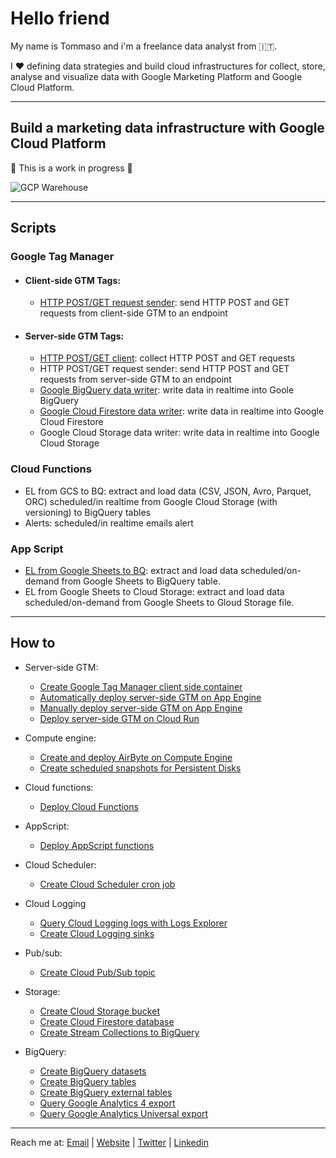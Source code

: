 # Hello friend

My name is Tommaso and i'm a freelance data analyst from 🇮🇹.

I ❤️ defining data strategies and build cloud infrastructures for collect, store, analyse and visualize data with Google Marketing Platform and Google Cloud Platform.

---

## Build a marketing data infrastructure with Google Cloud Platform

🚧 This is a work in progress 🚧

![GCP Warehouse](https://user-images.githubusercontent.com/29273232/162455675-182f614c-20f1-4388-99d5-26a87f92a7c8.png)

---

## Scripts

### Google Tag Manager

- #### Client-side GTM Tags:
  - [HTTP POST/GET request sender](https://github.com/tommasomoretti/cs-http-tag): send HTTP POST and GET requests from client-side GTM to an endpoint

- #### Server-side GTM Tags:
  -  [HTTP POST/GET client](https://github.com/tommasomoretti/ss-http-client-tag): collect HTTP POST and GET requests
  -  HTTP POST/GET request sender: send HTTP POST and GET requests from server-side GTM to an endpoint
  -  [Google BigQuery data writer](https://github.com/tommasomoretti/ss-bq-tag): write data in realtime into Goole BigQuery
  -  [Google Cloud Firestore data writer](https://github.com/tommasomoretti/ss-fs-tag): write data in realtime into Google Cloud Firestore
  -  Google Cloud Storage data writer: write data in realtime into Google Cloud Storage

### Cloud Functions
  - EL from GCS to BQ: extract and load data (CSV, JSON, Avro, Parquet, ORC) scheduled/in realtime from Google Cloud Storage (with versioning) to BigQuery tables
  - Alerts: scheduled/in realtime emails alert

### App Script
  - [EL from Google Sheets to BQ](https://techandeco.medium.com/apps-script-tutorial-upload-to-a-database-sheets-bigquery-2fee3724f3ca): extract and load data scheduled/on-demand from Google Sheets to BigQuery table.
  - EL from Google Sheets to Cloud Storage: extract and load data scheduled/on-demand from Google Sheets to Gloud Storage file.

---

## How to
- Server-side GTM:
  - [Create Google Tag Manager client side container](https://developers.google.com/tag-platform/tag-manager/web) 
  - [Automatically deploy server-side GTM on App Engine](https://developers.google.com/tag-platform/tag-manager/server-side)
  - [Manually deploy server-side GTM on App Engine](https://www.simoahava.com/analytics/provision-server-side-tagging-application-manually/)
  - [Deploy server-side GTM on Cloud Run](https://code.markedmondson.me/gtm-serverside-cloudrun/)
- Compute engine:
  - [Create and deploy AirByte on Compute Engine](https://docs.airbyte.com/deploying-airbyte/on-gcp-compute-engine)
  - [Create scheduled snapshots for Persistent Disks](https://cloud.google.com/compute/docs/disks/scheduled-snapshots)

- Cloud functions:
  - [Deploy Cloud Functions](https://cloud.google.com/functions/docs/deploying)

- AppScript:
  - [Deploy AppScript functions](https://www.benlcollins.com/apps-script/google-apps-script-beginner-guide/)
 
- Cloud Scheduler:
  - [Create Cloud Scheduler cron job](https://cloud.google.com/scheduler/docs/creating)

- Cloud Logging
  - [Query Cloud Logging logs with Logs Explorer](https://cloud.google.com/logging/docs/view/logs-explorer-interface) 
  - [Create Cloud Logging sinks](https://cloud.google.com/logging/docs/export/configure_export_v2)

- Pub/sub:
  - [Create Cloud Pub/Sub topic](https://cloud.google.com/pubsub/architecture)

- Storage:
  - [Create Cloud Storage bucket](https://cloud.google.com/storage/docs/creating-buckets)
  - [Create Cloud Firestore database](https://cloud.google.com/firestore/docs/data-model?hl=it)
  - [Create Stream Collections to BigQuery](https://firebase.google.com/products/extensions/firebase-firestore-bigquery-export)

- BigQuery:
  - [Create BigQuery datasets](https://cloud.google.com/bigquery/docs/datasets)
  - [Create BigQuery tables](https://cloud.google.com/bigquery/docs/tables)
  - [Create BigQuery external tables](https://cloud.google.com/bigquery/external-data-sources)
  - [Query Google Analytics 4 export](https://www.ga4bigquery.com/tag/ga4-dimensions-metrics/)
  - [Query Google Analytics Universal export](https://www.ga4bigquery.com/tag/ua-dimensions-metrics/)

---

Reach me at: [Email](mailto:hello@tommasomoretti.com) | [Website](https://tommasomoretti.com/) | [Twitter](https://twitter.com/tommoretti88) | [Linkedin](https://www.linkedin.com/in/tommasomoretti/)
